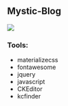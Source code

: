 ## Mystic-Blog
![](https://i.ytimg.com/vi/cyOK47elmjw/maxresdefault.jpg)

### Tools:
* materializecss
* fontawesome
* jquery
* javascript
* CKEditor
* kcfinder
